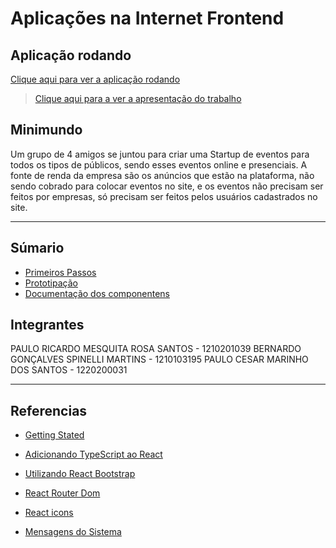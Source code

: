 # Aplicações na Internet Frontend

## Aplicação rodando

[Clique aqui para ver a aplicação rodando](https://youtu.be/P4swkfj2D_8)

> [Clique aqui para a ver a apresentação do trabalho](https://www.canva.com/design/DAFwDR8Tg2E/_FZ9FWU5yZVTzcFVsuWIZg/edit?utm_content=DAFwDR8Tg2E&utm_campaign=designshare&utm_medium=link2&utm_source=sharebutton)

## Minimundo

Um grupo de 4 amigos se juntou para criar uma Startup de eventos para todos os tipos de públicos, sendo esses eventos online e presenciais. A fonte de renda da empresa são os anúncios que estão na plataforma, não sendo cobrado para colocar eventos no site, e os eventos não precisam ser feitos por empresas, só precisam ser feitos pelos usuários cadastrados no site.

---

## Súmario

- [Primeiros Passos](./primeros_passos.md)
- [Prototipação](./prototipacao.md)
- [Documentação dos componentens](./documentacao_dos_componentes.md)

## Integrantes

PAULO RICARDO MESQUITA ROSA SANTOS - 1210201039
BERNARDO GONÇALVES SPINELLI MARTINS - 1210103195
PAULO CESAR MARINHO DOS SANTOS - 1220200031

---


## Referencias

- [Getting Stated](https://create-react-app.dev/docs/getting-started)


- [Adicionando TypeScript ao React](https://create-react-app.dev/docs/adding-typescript/)


- [Utilizando React Bootstrap](https://blog.betrybe.com/react/react-bootstrap/#:~:text=O%20recomendado%20para%20utilização%20dos,%27react-bootstrap%2FButton%27%3B)


- [React Router Dom](https://www.youtube.com/watch?v=7b42lVMdEjE)


- [React icons](https://react-icons.github.io/react-icons/icons?name=bs)

- [Mensagens do Sistema](https://www.youtube.com/watch?v=UihbmA0pTCE)


